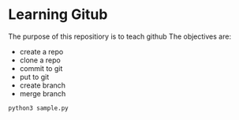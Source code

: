 # Learning Gitub

The purpose of this repositiory is to teach github
The objectives are:
- create a repo
- clone a repo
- commit to git 
- put to git 
- create branch
- merge branch

``` python
python3 sample.py
```